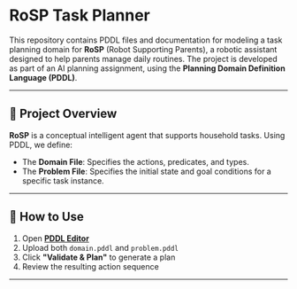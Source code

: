 # RoSP Task Planner

This repository contains PDDL files and documentation for modeling a task planning domain for **RoSP** (Robot Supporting Parents), a robotic assistant designed to help parents manage daily routines. The project is developed as part of an AI planning assignment, using the **Planning Domain Definition Language (PDDL)**.

---

## 🧠 Project Overview

**RoSP** is a conceptual intelligent agent that supports household tasks. Using PDDL, we define:
- The **Domain File**: Specifies the actions, predicates, and types.
- The **Problem File**: Specifies the initial state and goal conditions for a specific task instance.

---

## 🚀 How to Use

1. Open [**PDDL Editor**](https://editor.planning.domains/)
2. Upload both `domain.pddl` and `problem.pddl`
3. Click **"Validate & Plan"** to generate a plan
4. Review the resulting action sequence

---
